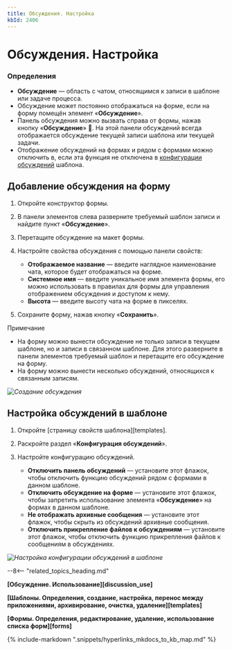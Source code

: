 ```yaml
---
title: Обсуждения. Настройка
kbId: 2406
---
```


# Обсуждения. Настройка

### Определения

- **Обсуждение** — область с чатом, относящимся к записи в шаблоне или задаче процесса.
- Обсуждение может постоянно отображаться на форме, если на форму помещён элемент «**Обсуждение**».
- Панель обсуждения можно вызвать справа от формы, нажав кнопку «**Обсуждение**» . На этой панели обсуждений всегда отображается обсуждение текущей записи шаблона или текущей задачи.
- Отображение обсуждений на формах и рядом с формами можно отключить в, если эта функция не отключена в [конфигурации обсуждений](#mcetoc_1h7hu3akn4) шаблона.

## Добавление обсуждения на форму

1. Откройте конструктор формы.
2. В панели элементов слева разверните требуемый шаблон записи и найдите пункт «**Обсуждение**».
3. Перетащите обсуждение на макет формы.
4. Настройте свойства обсуждения с помощью панели свойств:   

    - **Отображаемое название** — введите наглядное наименование чата, которое будет отображаться на форме.
    - **Системное имя** — введите уникальное имя элемента формы, его можно использовать в правилах для формы для управления отображением обсуждения и доступом к нему.
    - **Высота** — введите высоту чата на форме в пикселях.
5. Сохраните форму, нажав кнопку «**Сохранить**».

Примечание

- На форму можно вынести обсуждение не только записи в текущем шаблоне, но и записи в связанном шаблоне. Для этого разверните в панели элементов требуемый шаблон и перетащите его обсуждение на форму.
- На форму можно вынести несколько обсуждений, относящихся к связанным записям.

_![Создание обсуждения](https://kb.comindware.ru/assets/img_64d5fd5902163.png)_

## Настройка обсуждений в шаблоне

1. Откройте [страницу свойств шаблона][templates].
2. Раскройте раздел «**Конфигурация обсуждений**».
3. Настройте конфигурацию обсуждений.   

    - **Отключить панель обсуждений** — установите этот флажок, чтобы отключить функцию обсуждений рядом с формами в данном шаблоне.
    - **Отключить обсуждение на форме** — установите этот флажок, чтобы запретить использование элемента «**Обсуждение**» на формах в данном шаблоне.
    - **Не отображать архивные сообщения** — установите этот флажок, чтобы скрыть из обсуждений архивные сообщения.
    - **Отключить прикрепление файлов к обсуждениям** — установите этот флажок, чтобы отключить функцию прикрепления файлов к сообщениям в обсуждениях.

_![Настройка конфигурации обсуждений в шаблоне](https://kb.comindware.ru/assets/img_64d5fdb4915e3.png)_

--8<-- "related_topics_heading.md"

**[Обсуждение. Использование][discussion_use]**

**[Шаблоны. Определения, создание, настройка, перенос между приложениями, архивирование, очистка, удаление][templates]**

**[Формы. Определения, редактирование, удаление, использование списка форм][forms]**

{% include-markdown ".snippets/hyperlinks_mkdocs_to_kb_map.md" %}
